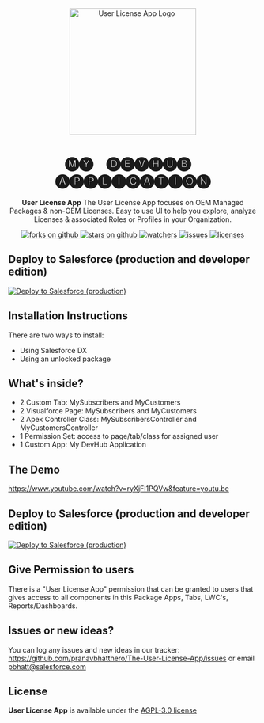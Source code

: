 <div align="center">
  <img src="docs/mydevhubapp-icon.png" width="256" alt="User License App Logo" />
  <h1>
    🅜🅨 &nbsp;&nbsp; 🅓🅔🅥🅗🅤🅑 &nbsp;&nbsp; 🅐🅟🅟🅛🅘🅒🅐🅣🅘🅞🅝
  </h1>
  <p>
    <b>User License App</b> The User License App focuses on OEM Managed Packages & non-OEM Licenses. Easy to use UI to help you explore, analyze Licenses & associated Roles or Profiles in your Organization.
  </p>
  <a href="https://github.com/VinceFINET/MyDevHubApplication/network/members">
    <img alt="forks on github" src="https://img.shields.io/github/forks/VinceFINET/MyDevHubApplication?style=flat-square&logoColor=blue">
  </a>
  <a href="https://github.com/VinceFINET/MyDevHubApplication/stargazers">
    <img alt="stars on github" src="https://img.shields.io/github/stars/VinceFINET/MyDevHubApplication?style=flat-square">
  </a>
  <a href="https://github.com/VinceFINET/MyDevHubApplication/watchers">
    <img alt="watchers" src="https://img.shields.io/github/watchers/VinceFINET/MyDevHubApplication?style=flat-square">
  </a>
  <a href="https://github.com/VinceFINET/MyDevHubApplication/issues">
    <img alt="issues" src="https://img.shields.io/github/issues-raw/VinceFINET/MyDevHubApplication?style=flat-square">
  </a>
  <a href="https://opensource.org/licenses/MIT">
    <img alt="licenses" src="https://img.shields.io/badge/License-MIT-yellow.svg">
  </a>
</div>

## Deploy to Salesforce (production and developer edition)

<a href="https://githubsfdeploy.herokuapp.com/app/githubdeploy/VinceFINET/MyDevHubApplication?ref=master">
  <img alt="Deploy to Salesforce (production)" src="https://raw.githubusercontent.com/afawcett/githubsfdeploy/master/deploy.png">
</a>

## Installation Instructions

There are two ways to install:

-   Using Salesforce DX
-   Using an unlocked package


## What's inside?

- 2 Custom Tab: MySubscribers and MyCustomers
- 2 Visualforce Page: MySubscribers and MyCustomers
- 2 Apex Controller Class: MySubscribersController and MyCustomersController
- 1 Permission Set: access to page/tab/class for assigned user
- 1 Custom App: My DevHub Application

## The Demo

https://www.youtube.com/watch?v=ryXjFI1PQVw&feature=youtu.be

## Deploy to Salesforce (production and developer edition)

<a href="https://githubsfdeploy.herokuapp.com/app/githubdeploy/VinceFINET/MyDevHubApplication?ref=master">
  <img alt="Deploy to Salesforce (production)" src="https://raw.githubusercontent.com/afawcett/githubsfdeploy/master/deploy.png">
</a>

## Give Permission to users 

There is a "User License App" permission that can be granted to users that gives access to all components in this Package Apps, Tabs, LWC's, Reports/Dashboards. 

## Issues or new ideas?

You can log any issues and new ideas in our tracker: https://github.com/pranavbhatthero/The-User-License-App/issues or email pbhatt@salesforce.com

## License

<b>User License App</b> is available under the [AGPL-3.0 license](LICENSE.md)
